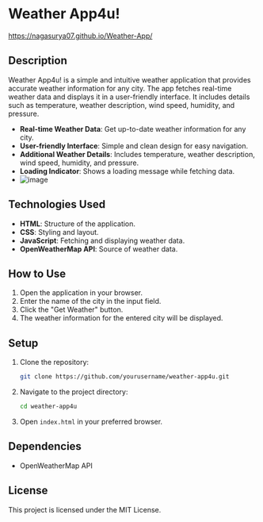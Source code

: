 # Weather App4u!
https://nagasurya07.github.io/Weather-App/
## Description
Weather App4u! is a simple and intuitive weather application that provides accurate weather information for any city. The app fetches real-time weather data and displays it in a user-friendly interface. It includes details such as temperature, weather description, wind speed, humidity, and pressure.


- **Real-time Weather Data**: Get up-to-date weather information for any city.
- **User-friendly Interface**: Simple and clean design for easy navigation.
- **Additional Weather Details**: Includes temperature, weather description, wind speed, humidity, and pressure.
- **Loading Indicator**: Shows a loading message while fetching data.
- ![image](https://github.com/user-attachments/assets/4c2275fc-f582-470a-95f9-e420d9b449f8)


## Technologies Used
- **HTML**: Structure of the application.
- **CSS**: Styling and layout.
- **JavaScript**: Fetching and displaying weather data.
- **OpenWeatherMap API**: Source of weather data.

## How to Use
1. Open the application in your browser.
2. Enter the name of the city in the input field.
3. Click the "Get Weather" button.
4. The weather information for the entered city will be displayed.

## Setup
1. Clone the repository:
    ```sh
    git clone https://github.com/yourusername/weather-app4u.git
    ```
2. Navigate to the project directory:
    ```sh
    cd weather-app4u
    ```
3. Open `index.html` in your preferred browser.

## Dependencies

- OpenWeatherMap API

## License
This project is licensed under the MIT License.
